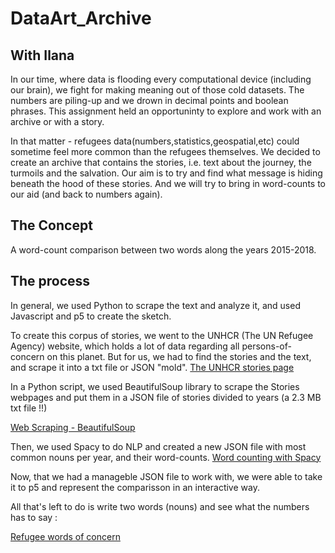 # DataArt_Archive
## With Ilana

In our time, where data is flooding every computational device (including our brain), we fight for making meaning out of those cold datasets. The numbers are piling-up and we drown in decimal points and boolean phrases. This assignment held an opportuninty to explore and work with an archive or with a story. 

In that matter - refugees data(numbers,statistics,geospatial,etc) could sometime feel more common than the refugees themselves. We decided to create an archive that contains the stories, i.e. text about the journey, the turmoils and the salvation. 
Our aim is to try and find what message is hiding beneath the hood of these stories. And we will try to bring in word-counts to our aid (and back to numbers again).

## The Concept
A word-count comparison between two words along the years 2015-2018.

## The process
In general, we used Python to scrape the text and analyze it, and used Javascript and p5 to create the sketch.

To create this corpus of stories, we went to the UNHCR (The UN Refugee Agency) website, which holds a lot of data regarding all persons-of-concern on this planet. But for us, we had to find the stories and the text, and scrape it into a txt file or JSON "mold".
[The UNHCR stories page](http://www.unhcr.org/en-us/stories.html)

In a Python script, we used BeautifulSoup library to scrape the Stories webpages and put them in a JSON file of stories divided to years (a 2.3 MB txt file !!)

[Web Scraping - BeautifulSoup](https://github.com/YoolTheFool/DataArt_Archive/blob/master/web_scrape_data_art_json.ipynb)

Then, we used Spacy to do NLP and created a new JSON file with most common nouns per year, and their word-counts.
[Word counting with Spacy](https://github.com/YoolTheFool/DataArt_Archive/blob/master/word_count.ipynb)

Now, that we had a manageble JSON file to work with, we were able to take it to p5 and represent the comparisson in an interactive way.

All that's left to do is write two words (nouns) and see what the numbers has to say : 

[Refugee words of concern](https://yoolthefool.github.io/DataArt_Archive/)
